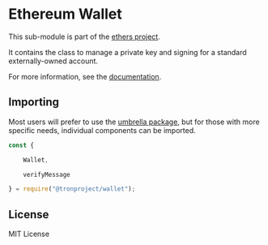 Ethereum Wallet
===============

This sub-module is part of the [ethers project](https://github.com/ethers-io/ethers.js).

It contains the class to manage a private key and signing for a standard
externally-owned account.

For more information, see the [documentation](https://docs.ethers.io/v5/api/signer/#Wallet).


Importing
---------

Most users will prefer to use the [umbrella package](https://www.npmjs.com/package/ethers),
but for those with more specific needs, individual components can be imported.

```javascript
const {

    Wallet,

    verifyMessage

} = require("@tronproject/wallet");
```


License
-------

MIT License
